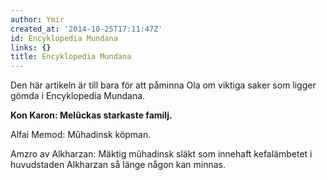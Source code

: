```yaml
---
author: Ymir
created_at: '2014-10-25T17:11:47Z'
id: Encyklopedia Mundana
links: {}
title: Encyklopedia Mundana
---
```


Den här artikeln är till bara för att påminna Ola om viktiga saker som ligger gömda i Encyklopedia
Mundana.

**Kon Karon: Melûckas starkaste familj.**

Alfai Memod: Mûhadinsk köpman.

Amzro av Alkharzan: Mäktig mûhadinsk släkt som innehaft kefalämbetet i huvudstaden Alkharzan så
länge någon kan minnas.